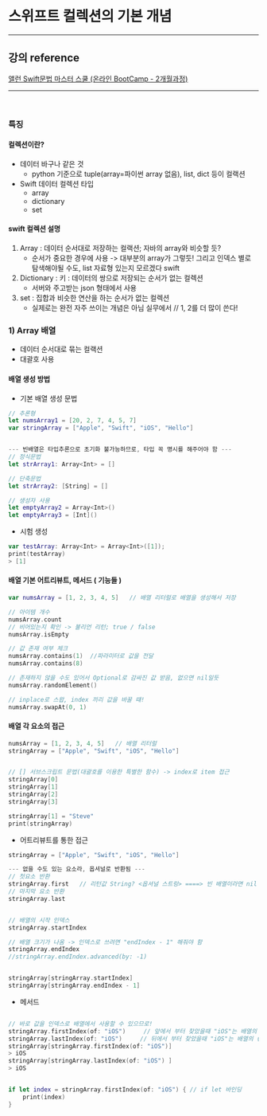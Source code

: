 # 스위프트 컬렉션의 기본 개념

---

## 강의 reference

[앨런 Swift문법 마스터 스쿨 (온라인 BootCamp - 2개월과정)](https://www.inflearn.com/course/스위프트-문법-마스터-스쿨/dashboard)

---

<br>

### 특징

#### 컬렉션이란?

- 데이터 바구나 같은 것
  - python 기준으로 tuple(array=파이썬 array 없음), list, dict 등이 컬랙션
- Swift 데이터 컬렉션 타입
  - array
  - dictionary
  - set

#### swift 컬렉션 설명

1. Array : 데이터 순서대로 저장하는 컬랙션; 자바의 array와 비슷할 듯?
   - 순서가 중요한 경우에 사용 -> 대부분의 array가 그렇듯! 그리고 인덱스 별로 탐색해야될 수도, list 자료형 있는지 모르겠다 swift
2. Dictionary : 키 : 데이터의 쌍으로 저장되는 순서가 없는 컬렉션
   - 서버와 주고받는 json 형태에서 사용
3. set : 집합과 비슷한 연산을 하는 순서가 없는 컬렉션
   - 실제로는 완전 자주 쓰이는 개념은 아님 실무에서 // 1, 2를 더 많이 쓴다!

### 1) Array 배열

- 데이터 순서대로 묶는 컬랙션
- 대괄호 사용

#### 배열 생성 방법

- 기본 배열 생성 문법

```swift
// 추론형
let numsArray1 = [20, 2, 7, 4, 5, 7]
var stringArray = ["Apple", "Swift", "iOS", "Hello"]


--- 빈배열은 타입추론으로 초기화 불가능하므로, 타입 꼭 명시를 해주어야 함 ---
// 정식문법
let strArray1: Array<Int> = []

// 단축문법
let strArray2: [String] = []

// 생성자 사용
let emptyArray2 = Array<Int>()
let emptyArray3 = [Int]()
```

- 시험 생성

```swift
var testArray: Array<Int> = Array<Int>([1]);
print(testArray)
> [1]
```

#### 배열 기본 어트리뷰트, 메서드 ( 기능들 )

```swift
var numsArray = [1, 2, 3, 4, 5]   // 배열 리터럴로 배열을 생성해서 저장

// 아이템 개수
numsArray.count
// 비어있는지 확인 -> 불리언 리턴; true / false
numsArray.isEmpty

// 값 존재 여부 체크
numsArray.contains(1)  //파라미터로 값을 전달
numsArray.contains(8)

// 존재하지 않을 수도 있어서 Optional로 감싸진 값 받음, 없으면 nil일듯
numsArray.randomElement()

// inplace로 스왑, index 끼리 값을 바꿀 떄!
numsArray.swapAt(0, 1)
```

#### 배열 각 요소의 접근

```swift
numsArray = [1, 2, 3, 4, 5]   // 배열 리터럴
stringArray = ["Apple", "Swift", "iOS", "Hello"]


// [] 서브스크립트 문법(대괄호를 이용한 특별한 함수) -> index로 item 접근
stringArray[0]
stringArray[1]
stringArray[2]
stringArray[3]

stringArray[1] = "Steve"
print(stringArray)
```

- 어트리뷰트를 통한 접근

```swift
stringArray = ["Apple", "Swift", "iOS", "Hello"]

--- 없을 수도 있는 요소라, 옵셔널로 반환됨 ---
// 첫요소 반환
stringArray.first   // 리턴값 String? <옵셔널 스트링> ====> 빈 배열이라면 nil 리턴
// 마지막 요소 반환
stringArray.last


// 배열의 시작 인덱스
stringArray.startIndex

// 배열 크기가 나옴 -> 인덱스로 쓰려면 "endIndex - 1" 해줘야 함
stringArray.endIndex
//stringArray.endIndex.advanced(by: -1)


stringArray[stringArray.startIndex]
stringArray[stringArray.endIndex - 1]
```

- 메서드

```swift

// 바로 값을 인덱스로 배열에서 사용할 수 있으므로!
stringArray.firstIndex(of: "iOS")     // 앞에서 부터 찾았을때 "iOS"는 배열의 (앞에서부터) 몇번째
stringArray.lastIndex(of: "iOS")     // 뒤에서 부터 찾았을때 "iOS"는 배열의 (앞에서부터) 몇번째
stringArray[stringArray.firstIndex(of: "iOS")]  
> iOS
stringArray[stringArray.lastIndex(of: "iOS") ]  
> iOS


if let index = stringArray.firstIndex(of: "iOS") { // if let 바인딩
    print(index)
}

```
